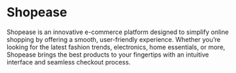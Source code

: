 # Shopease

Shopease is an innovative e-commerce platform designed to simplify online shopping by offering a smooth, user-friendly experience. Whether you’re looking for the latest fashion trends, electronics, home essentials, or more, Shopease brings the best products to your fingertips with an intuitive interface and seamless checkout process.
